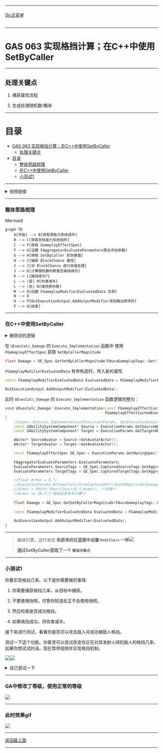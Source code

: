 ___________________________________________________________________________________________
###### [Go主菜单](../MainMenu.md)
___________________________________________________________________________________________

# GAS 063 实现格挡计算；在C++中使用SetByCaller

___________________________________________________________________________________________

## 处理关键点

1. 捕获属性流程

2. 生成处理随机数/概率


___________________________________________________________________________________________

# 目录


- [GAS 063 实现格挡计算；在C++中使用SetByCaller](#gas-063-实现格挡计算在c中使用setbycaller)
  - [处理关键点](#处理关键点)
- [目录](#目录)
    - [整体思路梳理](#整体思路梳理)
    - [在C++中使用SetByCaller](#在c中使用setbycaller)
    - [小测试1](#小测试1)



___________________________________________________________________________________________

<details>
<summary>视频链接</summary>

[视频链接](ZHELISHISHIPINLIANJIE)

------

</details>

___________________________________________________________________________________________

### 整体思路梳理

Mermaid

```mermaid
graph TD
    A[开始] --> B[获取源能力系统组件]
    B --> C[获取目标能力系统组件]
    C --> F[获取 GameplayEffectSpec]
    F --> G[设置 FAggregatorEvaluateParameters聚合评估参数]
    G --> H[获取 SetByCaller 的伤害值]
    H --> I[捕获 BlockChance 属性]
    I --> J[对 BlockChance 进行夹值处理]
    J --> K[计算随机数判断是否格挡成功]
    K --> L{格挡成功?}
    L --> |是| M[伤害减半]
    L --> |否| N[维持原伤害]
    M --> O[创建 FGameplayModifierEvaluatedData 实例]
    N --> O
    O --> P[OutExecutionOutput.AddOutputModifier添加输出修饰符]
    P --> Q[结束]

```



___________________________________________________________________________________________
### 在C++中使用SetByCaller

<details>
<summary>删除旧的逻辑</summary>

> 之前是测试用护甲，把这部分临时逻辑移除![](./Image/GAS_063/2.png)![](./Image/GAS_063/1.png)

------

</details>

在 `UExecCalc_Damage` 的 `Execute_Implementation` 函数中
使用 `FGameplayEffectSpec` 获取 `SetByCallerMagnitude`

```CPP
float Damage = GE_Spec.GetSetByCallerMagnitude(FAuraGameplayTags::Get().Damage);
```

`FGameplayModifierEvaluatedData` 有参构造时，传入新的属性

```CPP
const FGameplayModifierEvaluatedData EvaluatedData = FGameplayModifierEvaluatedData(UAuraAttributeSet::GetIncomingDamageAttribute(), EGameplayModOp::Override, Damage);

OutExecutionOutput.AddOutputModifier(EvaluatedData);
```

此时 `UExecCalc_Damage` 的 `Execute_Implementation` 函数逻辑完整为：

```cpp
void UExecCalc_Damage::Execute_Implementation(const FGameplayEffectCustomExecutionParameters& ExecutionParams,
                                              FGameplayEffectCustomExecutionOutput& OutExecutionOutput) const
{
    //Super::Execute_Implementation(ExecutionParams, OutExecutionOutput);
    const UAbilitySystemComponent* Source = ExecutionParams.GetSourceAbilitySystemComponent();
    const UAbilitySystemComponent* Target = ExecutionParams.GetTargetAbilitySystemComponent();

    AActor* SourceAvatar = Source->GetAvatarActor();
    AActor* TargetAvatar = Target->GetAvatarActor();

    const FGameplayEffectSpec GE_Spec = ExecutionParams.GetOwningSpec();
    
    FAggregatorEvaluateParameters EvaluateParameters;
    EvaluateParameters.SourceTags = GE_Spec.CapturedSourceTags.GetAggregatedTags();
    EvaluateParameters.TargetTags = GE_Spec.CapturedTargetTags.GetAggregatedTags();

    //float Armor = 0.f;
    //ExecutionParams.AttemptCalculateCapturedAttributeMagnitude(DamageStatics().ArmorDef,EvaluateParameters,Armor);
    //Armor = FMath::Max<float>(0.f,Armor); /*夹值*/
    //Armor += 10.f;/*假装这是复杂计算*/
    
    float Damage = GE_Spec.GetSetByCallerMagnitude(FAuraGameplayTags::Get().Damage);
    
    const FGameplayModifierEvaluatedData EvaluatedData = FGameplayModifierEvaluatedData(UAuraAttributeSet::GetIncomingDamageAttribute(), EGameplayModOp::Override, Damage);
    
    OutExecutionOutput.AddOutputModifier(EvaluatedData);
}
```

------

> 编译引擎，运行发现 **和原来的在蓝图中设置 `Modifiers` 一样**![](./Image/GAS_063/5.png)
>
> **通过SetByCaller获取了一个 `键值对集合`**

------

### 小测试1



你要实现格挡几率。以下是你需要做的事情:

1. 你需要捕获格挡几率，从目标中捕获。

2. 不要使用快照，尽管你知道反正不会使用快照。

3. 然后检查是否成功格挡。

4. 如果格挡成功，将伤害减半。



接下来进行测试，看看你是否可以攻击敌人并成功被敌人格挡。

测试一下这个功能。你甚至可以尝试改变你正在对其发射火球的敌人的格挡几率，如果你想试试的话。现在暂停视频并实现格挡机制。

![](./Image/GAS_063/4.png)![](./Image/GAS_063/3.png)

<details>
<summary>自己尝试一下</summary>

> 1. 捕获属性
>    - 在结构体中
>
>      ```cpp
>      struct AuraDamageStatics
>      {
>          DECLARE_ATTRIBUTE_CAPTUREDEF(Armor);
>          DECLARE_ATTRIBUTE_CAPTUREDEF(BlockChance);/*使用官方宏帮助 声明 捕获属性变量的Def*/
>          AuraDamageStatics()
>          {
>             DEFINE_ATTRIBUTE_CAPTUREDEF(UAuraAttributeSet,Armor,Target,false);
>             DEFINE_ATTRIBUTE_CAPTUREDEF(UAuraAttributeSet,BlockChance,Target,false);/*使用官方宏帮助 获取 捕获属性*/
>          }
>      };
>
>      static const AuraDamageStatics& DamageStatics()
>      {
>          static AuraDamageStatics DStatics;
>          return DStatics;
>      }
>      ```
>
>    - 在构造中
>
>      ```cpp
>      UExecCalc_Damage::UExecCalc_Damage()
>      {
>          RelevantAttributesToCapture.Add(DamageStatics().ArmorDef);
>          RelevantAttributesToCapture.Add(DamageStatics().BlockChanceDef);/*这里将属性加入捕获属性数组*/
>      }
>      ```
>
> 2. 获取捕获的属性值
>
>    ```cpp
>    float BlockChance = 0.f;
>    ExecutionParams.AttemptCalculateCapturedAttributeMagnitude(DamageStatics().BlockChanceDef,EvaluateParameters,BlockChance);
>    BlockChance = FMath::Max<float>(0.f,BlockChance);/*对属性进行夹值*/
>    ```
>
> 3. 计算格挡概率
>
>    ```cpp
>    const float Blocked = FMath::RandRange(1, 100);
>    Damage = Blocked < BlockChance ? Damage *= 0.5f : Damage;
>    ```
>
> 下面是完整的 `UExecCalc_Damage` 代码
>
> + `头文件`中：
> ```cpp
> // Copyright belongs to Li Yunlong.
> 
> #pragma once
> 
> #include "CoreMinimal.h"
> #include "GameplayEffectExecutionCalculation.h"
> #include "AbilitySystem/AuraAttributeSet.h"
> #include "ExecCalc_Damage.generated.h"
> 
> struct AuraDamageStatics
> {
> 	DECLARE_ATTRIBUTE_CAPTUREDEF(Armor);
> 	DECLARE_ATTRIBUTE_CAPTUREDEF(BlockChance);
> 	AuraDamageStatics()
> 	{
> 		DEFINE_ATTRIBUTE_CAPTUREDEF(UAuraAttributeSet,Armor,Target,false);
> 		DEFINE_ATTRIBUTE_CAPTUREDEF(UAuraAttributeSet,BlockChance,Target,false);
> 	}
> };
> 
> static const AuraDamageStatics& DamageStatics()
> {
> 	static AuraDamageStatics DStatics;
> 	return DStatics;
> }
> 
> /**
>  * 
>  */
> UCLASS()
> class AURA_API UExecCalc_Damage : public UGameplayEffectExecutionCalculation
> {
> 	GENERATED_BODY()
> 
> public:
> 	UExecCalc_Damage();
> 
> 	virtual void Execute_Implementation(const FGameplayEffectCustomExecutionParameters& ExecutionParams, FGameplayEffectCustomExecutionOutput& OutExecutionOutput) const override;
> };
> 
> ```
>
> + `源文件`中：
> ```cpp
> // Copyright belongs to Li Yunlong.
> 
> 
> #include "AbilitySystem/ExecCalc/ExecCalc_Damage.h"
> 
> #include "AbilitySystemComponent.h"
> #include "AuraGameplayTags.h"
> 
> UExecCalc_Damage::UExecCalc_Damage()
> {
> 	RelevantAttributesToCapture.Add(DamageStatics().ArmorDef);
> 	RelevantAttributesToCapture.Add(DamageStatics().BlockChanceDef);
> }
> 
> void UExecCalc_Damage::Execute_Implementation(const FGameplayEffectCustomExecutionParameters& ExecutionParams,
>                                               FGameplayEffectCustomExecutionOutput& OutExecutionOutput) const
> {
> 	//Super::Execute_Implementation(ExecutionParams, OutExecutionOutput);
> 	const UAbilitySystemComponent* Source = ExecutionParams.GetSourceAbilitySystemComponent();
> 	const UAbilitySystemComponent* Target = ExecutionParams.GetTargetAbilitySystemComponent();
> 
> 	AActor* SourceAvatar = Source->GetAvatarActor();
> 	AActor* TargetAvatar = Target->GetAvatarActor();
> 
> 	const FGameplayEffectSpec GE_Spec = ExecutionParams.GetOwningSpec();
> 	
> 	FAggregatorEvaluateParameters EvaluateParameters;
> 	EvaluateParameters.SourceTags = GE_Spec.CapturedSourceTags.GetAggregatedTags();
> 	EvaluateParameters.TargetTags = GE_Spec.CapturedTargetTags.GetAggregatedTags();
> 
> 	//float Armor = 0.f;
>     //ExecutionParams.AttemptCalculateCapturedAttributeMagnitude(DamageStatics().ArmorDef,EvaluateParameters,Armor);
>     //Armor = FMath::Max<float>(0.f,Armor); /*夹值*/
>     //Armor += 10.f;/*假装这是复杂计算*/
> 
> 	float Damage = GE_Spec.GetSetByCallerMagnitude(FAuraGameplayTags::Get().Damage);
> 	
> 	float BlockChance = 0.f;
> 	ExecutionParams.AttemptCalculateCapturedAttributeMagnitude(DamageStatics().BlockChanceDef,EvaluateParameters,BlockChance);
> 	BlockChance = FMath::Max<float>(0.f,BlockChance);/*对属性进行夹值*/
> 
> 	const float Blocked = FMath::RandRange(1, 100);
> 	Damage = Blocked < BlockChance ? Damage *= 0.5f : Damage;
> 	
> 	const FGameplayModifierEvaluatedData EvaluatedData = FGameplayModifierEvaluatedData(UAuraAttributeSet::GetIncomingDamageAttribute(), EGameplayModOp::Override, Damage);
> 	
> 	OutExecutionOutput.AddOutputModifier(EvaluatedData);
> }
> 
> ```

------

</details>

---
### GA中修改了等级，使用正常的等级

![](./Image/GAS_063/6.png)

------

### 此时效果gif

![](./Image/GAS_063/7.gif)

___________________________________________________________________________________________

[返回最上面](#Go主菜单)

___________________________________________________________________________________________